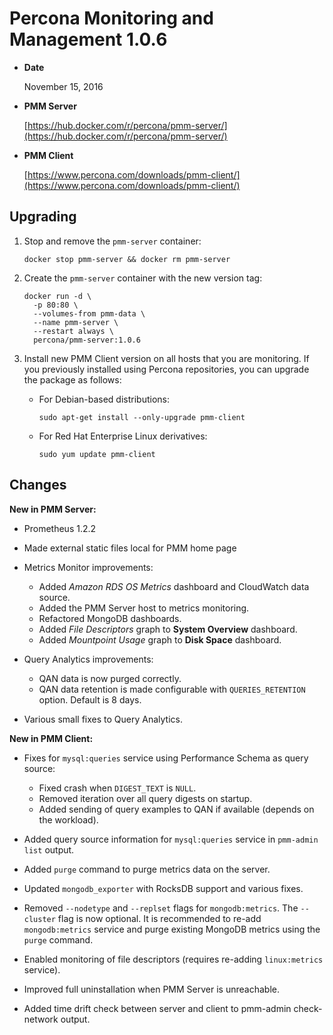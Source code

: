 # Percona Monitoring and Management 1.0.6

* **Date**

    November 15, 2016

* **PMM Server**

    [https://hub.docker.com/r/percona/pmm-server/](https://hub.docker.com/r/percona/pmm-server/)

* **PMM Client**

    [https://www.percona.com/downloads/pmm-client/](https://www.percona.com/downloads/pmm-client/)

## Upgrading

1. Stop and remove the `pmm-server` container:

    ```
    docker stop pmm-server && docker rm pmm-server
    ```

2. Create the `pmm-server` container with the new version tag:

    ```
    docker run -d \
      -p 80:80 \
      --volumes-from pmm-data \
      --name pmm-server \
      --restart always \
      percona/pmm-server:1.0.6
    ```

3. Install new PMM Client version on all hosts that you are monitoring. If you previously installed using Percona repositories, you can upgrade the package as follows:

    * For Debian-based distributions:

        ```
        sudo apt-get install --only-upgrade pmm-client
        ```

    * For Red Hat Enterprise Linux derivatives:

        ```
        sudo yum update pmm-client
        ```

## Changes

**New in PMM Server:**

* Prometheus 1.2.2
* Made external static files local for PMM home page
* Metrics Monitor improvements:

    * Added *Amazon RDS OS Metrics* dashboard and CloudWatch data source.
    * Added the PMM Server host to metrics monitoring.
    * Refactored MongoDB dashboards.
    * Added *File Descriptors* graph to **System Overview** dashboard.
    * Added *Mountpoint Usage* graph to **Disk Space** dashboard.

* Query Analytics improvements:

    * QAN data is now purged correctly.
    * QAN data retention is made configurable with `QUERIES_RETENTION` option. Default is 8 days.

* Various small fixes to Query Analytics.

**New in PMM Client:**

* Fixes for `mysql:queries` service using Performance Schema as query source:

    * Fixed crash when `DIGEST_TEXT` is `NULL`.
    * Removed iteration over all query digests on startup.
    * Added sending of query examples to QAN if available (depends on the workload).

* Added query source information for `mysql:queries` service in `pmm-admin list` output.
* Added `purge` command to purge metrics data on the server.
* Updated `mongodb_exporter` with RocksDB support and various fixes.
* Removed `--nodetype` and `--replset` flags for `mongodb:metrics`. The `--cluster` flag is now optional. It is recommended to re-add `mongodb:metrics` service and purge existing MongoDB metrics using the `purge` command.
* Enabled monitoring of file descriptors (requires re-adding `linux:metrics` service).
* Improved full uninstallation when PMM Server is unreachable.
* Added time drift check between server and client to pmm-admin check-network output.
